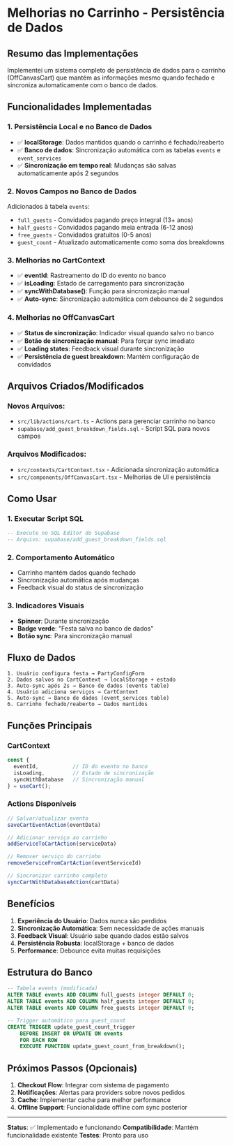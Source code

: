 # Melhorias no Carrinho - Persistência de Dados

## Resumo das Implementações

Implementei um sistema completo de persistência de dados para o carrinho (OffCanvasCart) que mantém as informações mesmo quando fechado e sincroniza automaticamente com o banco de dados.

## Funcionalidades Implementadas

### 1. **Persistência Local e no Banco de Dados**
- ✅ **localStorage**: Dados mantidos quando o carrinho é fechado/reaberto
- ✅ **Banco de dados**: Sincronização automática com as tabelas `events` e `event_services`
- ✅ **Sincronização em tempo real**: Mudanças são salvas automaticamente após 2 segundos

### 2. **Novos Campos no Banco de Dados**
Adicionados à tabela `events`:
- `full_guests` - Convidados pagando preço integral (13+ anos)
- `half_guests` - Convidados pagando meia entrada (6-12 anos)  
- `free_guests` - Convidados gratuitos (0-5 anos)
- `guest_count` - Atualizado automaticamente como soma dos breakdowns

### 3. **Melhorias no CartContext**
- ✅ **eventId**: Rastreamento do ID do evento no banco
- ✅ **isLoading**: Estado de carregamento para sincronização
- ✅ **syncWithDatabase()**: Função para sincronização manual
- ✅ **Auto-sync**: Sincronização automática com debounce de 2 segundos

### 4. **Melhorias no OffCanvasCart**
- ✅ **Status de sincronização**: Indicador visual quando salvo no banco
- ✅ **Botão de sincronização manual**: Para forçar sync imediato
- ✅ **Loading states**: Feedback visual durante sincronização
- ✅ **Persistência de guest breakdown**: Mantém configuração de convidados

## Arquivos Criados/Modificados

### Novos Arquivos:
- `src/lib/actions/cart.ts` - Actions para gerenciar carrinho no banco
- `supabase/add_guest_breakdown_fields.sql` - Script SQL para novos campos

### Arquivos Modificados:
- `src/contexts/CartContext.tsx` - Adicionada sincronização automática
- `src/components/OffCanvasCart.tsx` - Melhorias de UI e persistência

## Como Usar

### 1. **Executar Script SQL**
```sql
-- Execute no SQL Editor do Supabase
-- Arquivo: supabase/add_guest_breakdown_fields.sql
```

### 2. **Comportamento Automático**
- Carrinho mantém dados quando fechado
- Sincronização automática após mudanças
- Feedback visual do status de sincronização

### 3. **Indicadores Visuais**
- **Spinner**: Durante sincronização
- **Badge verde**: "Festa salva no banco de dados"
- **Botão sync**: Para sincronização manual

## Fluxo de Dados

```
1. Usuário configura festa → PartyConfigForm
2. Dados salvos no CartContext → localStorage + estado
3. Auto-sync após 2s → Banco de dados (events table)
4. Usuário adiciona serviços → CartContext
5. Auto-sync → Banco de dados (event_services table)
6. Carrinho fechado/reaberto → Dados mantidos
```

## Funções Principais

### CartContext
```typescript
const {
  eventId,           // ID do evento no banco
  isLoading,         // Estado de sincronização
  syncWithDatabase   // Sincronização manual
} = useCart();
```

### Actions Disponíveis
```typescript
// Salvar/atualizar evento
saveCartEventAction(eventData)

// Adicionar serviço ao carrinho
addServiceToCartAction(serviceData)

// Remover serviço do carrinho
removeServiceFromCartAction(eventServiceId)

// Sincronizar carrinho completo
syncCartWithDatabaseAction(cartData)
```

## Benefícios

1. **Experiência do Usuário**: Dados nunca são perdidos
2. **Sincronização Automática**: Sem necessidade de ações manuais
3. **Feedback Visual**: Usuário sabe quando dados estão salvos
4. **Persistência Robusta**: localStorage + banco de dados
5. **Performance**: Debounce evita muitas requisições

## Estrutura do Banco

```sql
-- Tabela events (modificada)
ALTER TABLE events ADD COLUMN full_guests integer DEFAULT 0;
ALTER TABLE events ADD COLUMN half_guests integer DEFAULT 0;
ALTER TABLE events ADD COLUMN free_guests integer DEFAULT 0;

-- Trigger automático para guest_count
CREATE TRIGGER update_guest_count_trigger
    BEFORE INSERT OR UPDATE ON events
    FOR EACH ROW
    EXECUTE FUNCTION update_guest_count_from_breakdown();
```

## Próximos Passos (Opcionais)

1. **Checkout Flow**: Integrar com sistema de pagamento
2. **Notificações**: Alertas para providers sobre novos pedidos
3. **Cache**: Implementar cache para melhor performance
4. **Offline Support**: Funcionalidade offline com sync posterior

---

**Status**: ✅ Implementado e funcionando
**Compatibilidade**: Mantém funcionalidade existente
**Testes**: Pronto para uso 